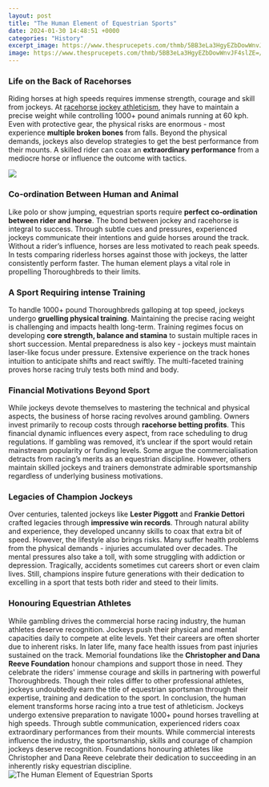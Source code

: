 ```yaml
---
layout: post
title: "The Human Element of Equestrian Sports"
date: 2024-01-30 14:48:51 +0000
categories: "History"
excerpt_image: https://www.thesprucepets.com/thmb/5BB3eLa3HgyEZbDowWnvJF4slZE=/4853x0/filters:no_upscale():max_bytes(150000):strip_icc()/equestrian---olympics--day-14-592207230-5c2d391e46e0fb0001e95262.jpg
image: https://www.thesprucepets.com/thmb/5BB3eLa3HgyEZbDowWnvJF4slZE=/4853x0/filters:no_upscale():max_bytes(150000):strip_icc()/equestrian---olympics--day-14-592207230-5c2d391e46e0fb0001e95262.jpg
---
```


### Life on the Back of Racehorses
Riding horses at high speeds requires immense strength, courage and skill from jockeys. At [racehorse jockey athleticism](https://yt.io.vn/collection/addy), they have to maintain a precise weight while controlling 1000+ pound animals running at 60 kph. Even with protective gear, the physical risks are enormous - most experience **multiple broken bones** from falls. Beyond the physical demands, jockeys also develop strategies to get the best performance from their mounts. A skilled rider can coax an **extraordinary performance** from a mediocre horse or influence the outcome with tactics. 

![](https://www.thesprucepets.com/thmb/9agCRD5mZDxC2Eqlmi-WhI-nhT8=/2480x0/filters:no_upscale():max_bytes(150000):strip_icc()/equestrian---olympics--day-10-589719080-5c2d385a46e0fb0001550613.jpg)
### Co-ordination Between Human and Animal
Like polo or show jumping, equestrian sports require **perfect co-ordination between rider and horse**. The bond between jockey and racehorse is integral to success. Through subtle cues and pressures, experienced jockeys communicate their intentions and guide horses around the track. Without a rider’s influence, horses are less motivated to reach peak speeds. In tests comparing riderless horses against those with jockeys, the latter consistently perform faster. The human element plays a vital role in propelling Thoroughbreds to their limits.
### A Sport Requiring intense Training
To handle 1000+ pound Thoroughbreds galloping at top speed, jockeys undergo **gruelling physical training**. Maintaining the precise racing weight is challenging and impacts health long-term. Training regimes focus on developing **core strength, balance and stamina** to sustain multiple races in short succession. Mental preparedness is also key - jockeys must maintain laser-like focus under pressure. Extensive experience on the track hones intuition to anticipate shifts and react swiftly. The multi-faceted training proves horse racing truly tests both mind and body.
### Financial Motivations Beyond Sport
While jockeys devote themselves to mastering the technical and physical aspects, the business of horse racing revolves around gambling. Owners invest primarily to recoup costs through **racehorse betting profits**. This financial dynamic influences every aspect, from race scheduling to drug regulations. If gambling was removed, it’s unclear if the sport would retain mainstream popularity or funding levels. Some argue the commercialisation detracts from racing’s merits as an equestrian discipline. However, others maintain skilled jockeys and trainers demonstrate admirable sportsmanship regardless of underlying business motivations.
### Legacies of Champion Jockeys 
Over centuries, talented jockeys like **Lester Piggott** and **Frankie Dettori** crafted legacies through **impressive win records**. Through natural ability and experience, they developed uncanny skills to coax that extra bit of speed. However, the lifestyle also brings risks. Many suffer health problems from the physical demands - injuries accumulated over decades. The mental pressures also take a toll, with some struggling with addiction or depression. Tragically, accidents sometimes cut careers short or even claim lives. Still, champions inspire future generations with their dedication to excelling in a sport that tests both rider and steed to their limits.
### Honouring Equestrian Athletes 
While gambling drives the commercial horse racing industry, the human athletes deserve recognition. Jockeys push their physical and mental capacities daily to compete at elite levels. Yet their careers are often shorter due to inherent risks. In later life, many face health issues from past injuries sustained on the track. Memorial foundations like the **Christopher and Dana Reeve Foundation** honour champions and support those in need. They celebrate the riders' immense courage and skills in partnering with powerful Thoroughbreds. Though their roles differ to other professional athletes, jockeys undoubtedly earn the title of equestrian sportsman through their expertise, training and dedication to the sport.
In conclusion, the human element transforms horse racing into a true test of athleticism. Jockeys undergo extensive preparation to navigate 1000+ pound horses travelling at high speeds. Through subtle communication, experienced riders coax extraordinary performances from their mounts. While commercial interests influence the industry, the sportsmanship, skills and courage of champion jockeys deserve recognition. Foundations honouring athletes like Christopher and Dana Reeve celebrate their dedication to succeeding in an inherently risky equestrian discipline.
![The Human Element of Equestrian Sports](https://www.thesprucepets.com/thmb/5BB3eLa3HgyEZbDowWnvJF4slZE=/4853x0/filters:no_upscale():max_bytes(150000):strip_icc()/equestrian---olympics--day-14-592207230-5c2d391e46e0fb0001e95262.jpg)